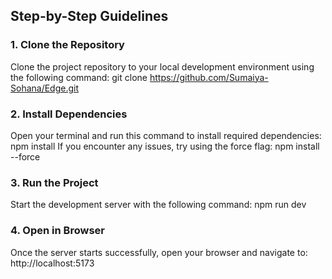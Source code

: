 ## Step-by-Step Guidelines

### 1. **Clone the Repository**  
Clone the project repository to your local development environment using the following command:
git clone https://github.com/Sumaiya-Sohana/Edge.git
### 2. **Install Dependencies**  
Open your terminal and run this command to install required dependencies:
npm install
If you encounter any issues, try using the force flag:
npm install --force
### 3. **Run the Project**  
Start the development server with the following command:
npm run dev
### 4. **Open in Browser**  
Once the server starts successfully, open your browser and navigate to:
http://localhost:5173
